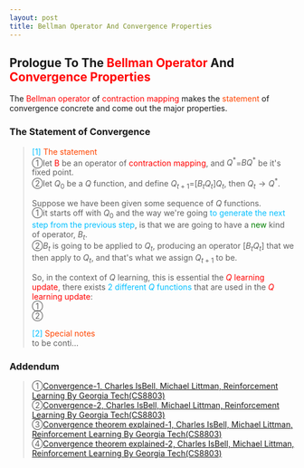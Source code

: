 ```yaml
---
layout: post
title: Bellman Operator And Convergence Properties
---
```


## Prologue To The <font color="Red">Bellman Operator</font> And <font color="Red">Convergence Properties</font>
<p class="message">
The <font color="Red">Bellman operator</font> of <font color="Red">contraction mapping</font> makes the <font color="OrangeRed">statement</font> of convergence concrete and come out the major properties.
</p>

### The Statement of Convergence
><font color="DeepSkyBlue">[1]</font>
><font color="OrangeRed">The statement</font>  
>&#10112;let <font color="Red">B</font> be an operator of <font color="Red">contraction mapping</font>, and $Q^{\ast}$=$BQ^{\ast}$ be it's fixed point.  
>&#10113;let $Q_{0}$ be a $Q$ function, and define $Q_{t+1}$=$\lbrack B_{t}Q_{t}\rbrack Q_{t}$, then $Q_{t}\rightarrow Q^{\ast}$.  
>
>Suppose we have been given some sequence of $Q$ functions.  
>&#10112;it starts off with $Q_{0}$ and the way we're going <font color="DeepSkyBlue">to generate the next step from the previous step</font>, is that we are going to have a <font color="Green">new</font> kind of operator, $B_{t}$.  
>&#10113;$B_{t}$ is going to be applied to $Q_{t}$, producing an operator $\lbrack B_{t}Q_{t}\rbrack$ that we then apply to $Q_{t}$, and that's what we assign $Q_{t+1}$ to be.  
>
>So, in the context of $Q$ learning, this is essential the <font color="Red">$Q$ learning update</font>, there exists <font color="DeepSkyBlue">2 different $Q$ functions</font> that are used in the <font color="Red">$Q$ learning update</font>:  
>&#10112;  
>&#10113;  
>
><font color="DeepSkyBlue">[2]</font>
><font color="OrangeRed">Special notes</font>  
>to be conti...

### Addendum
>&#10112;[Convergence-1, Charles IsBell, Michael Littman, Reinforcement Learning By Georgia Tech(CS8803)](https://classroom.udacity.com/courses/ud600/lessons/4436560172/concepts/44332503000923)  
>&#10113;[Convergence-2, Charles IsBell, Michael Littman, Reinforcement Learning By Georgia Tech(CS8803)](https://classroom.udacity.com/courses/ud600/lessons/4436560172/concepts/44332503010923)  
>&#10114;[Convergence theorem explained-1, Charles IsBell, Michael Littman, Reinforcement Learning By Georgia Tech(CS8803)](https://classroom.udacity.com/courses/ud600/lessons/4436560172/concepts/44332503020923)  
>&#10115;[Convergence theorem explained-2, Charles IsBell, Michael Littman, Reinforcement Learning By Georgia Tech(CS8803)](https://classroom.udacity.com/courses/ud600/lessons/4436560172/concepts/44332503030923)  

<!-- Γ -->
<!-- \Omega -->
<!-- \cap intersection -->
<!-- \cup union -->
<!-- \frac{\Gamma(k + n)}{\Gamma(n)} \frac{1}{r^k}  -->
<!-- \mbox{\large$\vert$}\nolimits_0^\infty -->
<!-- \vert_0^\infty -->
<!-- \vert_{0.5}^{\infty} -->
<!-- &prime; ′ -->
<!-- &Prime; ″ -->
<!-- $E\lbrack X\rbrack$ -->
<!-- \overline{X_n} -->
<!-- \underset{Succss}P -->
<!-- \frac{{\overline {X_n}}-\mu}{S/\sqrt n} -->
<!-- \lim_{t\rightarrow\infty} -->
<!-- \int_{0}^{a}\lambda\cdot e^{-\lambda\cdot t}\operatorname dt -->
<!-- \Leftrightarrow -->
<!-- \prod_{v\in V} -->
<!-- \subset -->
<!-- \subseteq -->
<!-- \varnothing -->
<!-- \perp -->
<!-- \overset\triangle= -->
<!-- \left|X\right| -->
<!-- \xrightarrow{r_t} -->
<!-- \left\|?\right\| => ||?||-->
<!-- \left|?\right| => |?|-->
<!-- \lbrack BQ\rbrack => [BQ] -->

<!-- Notes -->
<!-- <font color="OrangeRed">items, verb, to make it the focus, mathematic expression</font> -->
<!-- <font color="Red">KKT</font> -->
<!-- <font color="Red">SMO heuristics</font> -->
<!-- <font color="Red">F</font> distribution -->
<!-- <font color="Red">t</font> distribution -->
<!-- <font color="DeepSkyBlue">suggested item, soft item</font> -->
<!-- <font color="RoyalBlue">old alpha, quiz, example</font> -->
<!-- <font color="Green">new alpha</font> -->

<!-- <font color="#C20000">conclusion, finding</font> -->
<!-- <font color="DeepPink">positive conclusion, finding</font> -->
<!-- <font color="RosyBrown">negative conclusion, finding</font> -->

<!-- <font color="#00ADAD">policy</font> -->
<!-- <font color="#6100A8">full observable</font> -->
<!-- <font color="#FFAC12">partial observable</font> -->
<!-- <font color="#EB00EB">stochastic</font> -->
<!-- <font color="#8400E6">state transition</font> -->
<!-- <font color="#D600D6">discount factor gamma $\gamma$</font> -->
<!-- <font color="#D600D6">$V(S)$</font> -->
<!-- <font color="#9300FF">immediate reward R(S)</font> -->

<!-- ### <font color="RoyalBlue">Example</font>: Illustration By Rainy And Sunny Days In One Week -->
<!-- <font color="RoyalBlue">[Question]</font> -->
<!-- <font color="DeepSkyBlue">[Answer]</font> -->

<!-- 
[1]Given the vehicles pass through a highway toll station is $6$ per minute, what is the probability that no cars within $30$ seconds?
><font color="DeepSkyBlue">[1]</font>
><font color="OrangeRed">Given the vehicles pass through a highway toll station is $6$ per minute, what is the probability that no cars within $30$ seconds?</font>  
-->

<!--
><font color="DeepSkyBlue">[Notes]</font>
><font color="OrangeRed">Why at this moment, the Poisson and exponential probability come out with different result?</font>  
-->

<!-- https://www.medcalc.org/manual/gamma_distribution_functions.php -->
<!-- https://www.statlect.com/probability-distributions/student-t-distribution#hid5 -->
<!-- http://www.wiris.com/editor/demo/en/ -->